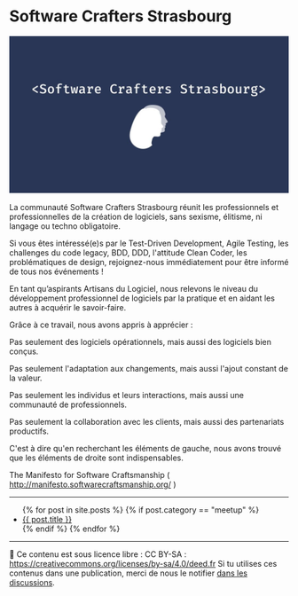 # Software Crafters Strasbourg

![Logo du Software Crafters Strasbourg](swcraftsxb-logo-grand.jpeg)

La communauté Software Crafters Strasbourg réunit les professionnels et professionnelles de la création de logiciels, sans sexisme, élitisme, ni langage ou techno obligatoire.

Si vous êtes intéressé(e)s par le Test-Driven Development, Agile Testing, les challenges du code legacy, BDD, DDD, l'attitude Clean Coder, les problématiques de design, rejoignez-nous immédiatement pour être informé de tous nos événements !

En tant qu’aspirants Artisans du Logiciel, nous relevons le niveau du développement professionnel de logiciels par la pratique et en aidant les autres à acquérir le savoir-faire.

Grâce à ce travail, nous avons appris à apprécier :

Pas seulement des logiciels opérationnels, mais aussi des logiciels bien conçus.

Pas seulement l'adaptation aux changements, mais aussi l'ajout constant de la valeur.

Pas seulement les individus et leurs interactions, mais aussi une communauté de professionnels.

Pas seulement la collaboration avec les clients, mais aussi des partenariats productifs.

C'est à dire qu'en recherchant les éléments de gauche, nous avons trouvé que les éléments de droite sont indispensables.

The Manifesto for Software Craftsmanship ( http://manifesto.softwarecraftsmanship.org/ )

---

<ul>
{% for post in site.posts %}
{% if post.category == "meetup" %}
  <li><a href="{{ post.url }}">{{ post.title }}</a></li>
{% endif %}
{% endfor %}
</ul>

---

📜 Ce contenu est sous licence libre : CC BY-SA : https://creativecommons.org/licenses/by-sa/4.0/deed.fr
Si tu utilises ces contenus dans une publication, merci de nous le notifier [dans les discussions](https://github.com/swcraftstras/swcraftstras.github.io/discussions).

